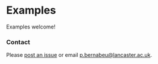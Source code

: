 # Examples

Examples welcome!

### Contact 

Please [post an issue](https://github.com/pablobernabeu/Data-is-present/issues) or email p.bernabeu@lancaster.ac.uk.
